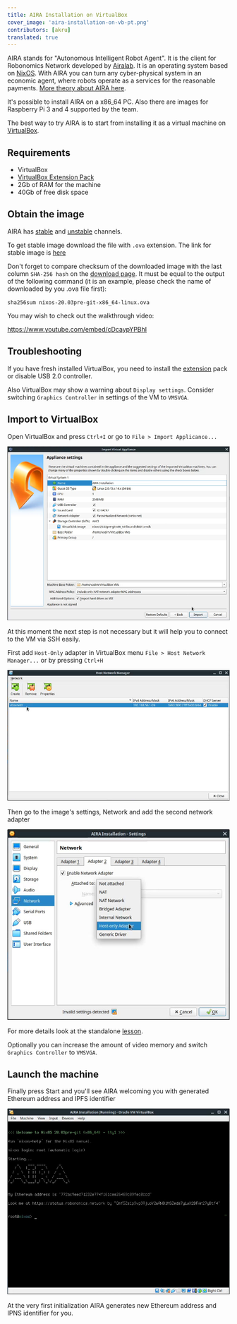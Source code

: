```yaml
---
title: AIRA Installation on VirtualBox
cover_image: 'aira-installation-on-vb-pt.png' 
contributors: [akru]
translated: true
---
```


AIRA stands for "Autonomous Intelligent Robot Agent". It is the client for Robonomics Network developed by [Airalab](https://aira.life). It is an operating system based on [NixOS](https://nixos.org/). With AIRA you can  turn any cyber-physical system in an economic agent, where robots operate as a services for the reasonable payments. [More theory about AIRA here](/docs/aira-overview).

It's possible to install AIRA on a x86_64 PC. Also there are images for Raspberry Pi 3 and 4 supported by the team.

The best way to try AIRA is to start from installing it as a virtual machine on [VirtualBox](https://www.virtualbox.org/).

## Requirements

* VirtualBox
* [VirtualBox Extension Pack](https://www.virtualbox.org/wiki/Downloads#VirtualBox6.1.2OracleVMVirtualBoxExtensionPack)
* 2Gb of RAM for the machine
* 40Gb of free disk space

## Obtain the image

AIRA has [stable](https://aira.life/channels/aira-stable/) and [unstable](https://aira.life/channels/aira-unstable/) channels.

To get stable image download the file with `.ova` extension.
	The link for stable image is [here](https://releases.aira.life/channels/aira/stable/862-aira-stable/nixos-20.03pre-git-x86_64-linux.ova)

Don't forget to compare checksum of the downloaded image with the last column `SHA-256 hash` on the [download page](https://aira.life/channels/aira-stable/). It must be equal to the output of the following command (it is an example, please check the name of downloaded by you .ova file first):

```
sha256sum nixos-20.03pre-git-x86_64-linux.ova
```

You may wish to check out the walkthrough video:

https://www.youtube.com/embed/cDcaypYPBhI

## Troubleshooting

If you have fresh installed VirtualBox, you need to install the [extension](https://www.virtualbox.org/wiki/Downloads) pack or disable USB 2.0 controller.

Also VirtualBox may show a warning about `Display settings`. Consider switching `Graphics Controller` in settings of the VM to `VMSVGA`.

## Import to VirtualBox

Open VirtualBox and press `Ctrl+I` or go to `File > Import Applicance...`

![AIRA import VB image](../images/aira-installation/aira_import_vb_image.jpg "AIRA import VB image")

At this moment the next step is not necessary but it will help you to connect to the VM via SSH easily.

First add `Host-Only` adapter in VirtualBox menu `File > Host Network Manager...` or by pressing `Ctrl+H`

![Host Only](../images/aira-installation/host_only_adapter.jpg "Host Only")

Then go to the image's settings, Network and add the second network adapter

![Second adapter](../images/aira-installation/add_second_adapter.jpg "Second adapter")

For more details look at the standalone [lesson](/docs/aira-connecting-via-ssh/).

Optionally you can increase the amount of video memory and switch `Graphics Controller` to `VMSVGA`.

## Launch the machine

Finally press Start and you'll see AIRA welcoming you with generated Ethereum address and IPFS identifier

![AIRA image ready, Welcome screen](../images/aira-installation/aira_image_ready.jpg "AIRA image ready, Welcome screen")

At the very first initialization AIRA generates new Ethereum address and IPNS identifier for you.

